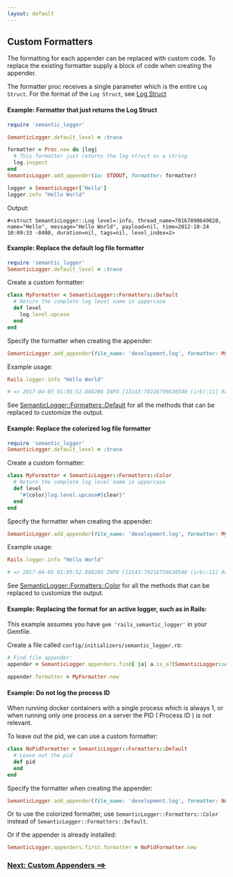 ```yaml
---
layout: default
---
```


## Custom Formatters

The formatting for each appender can be replaced with custom code. To replace the
existing formatter supply a block of code when creating the appender.

The formatter proc receives a single parameter which is the entire `Log Struct`.
For the format of the `Log Struct`, see [Log Struct](log_struct.html)

#### Example: Formatter that just returns the Log Struct

~~~ruby
require 'semantic_logger'

SemanticLogger.default_level = :trace

formatter = Proc.new do |log|
  # This formatter just returns the log struct as a string
  log.inspect
end
SemanticLogger.add_appender(io: STDOUT, formatter: formatter)

logger = SemanticLogger['Hello']
logger.info "Hello World"
~~~
Output:

    #<struct SemanticLogger::Log level=:info, thread_name=70167090649820, name="Hello", message="Hello World", payload=nil, time=2012-10-24 10:09:33 -0400, duration=nil, tags=nil, level_index=2>


#### Example: Replace the default log file formatter

~~~ruby
require 'semantic_logger'
SemanticLogger.default_level = :trace
~~~

Create a custom formatter:
~~~ruby
class MyFormatter < SemanticLogger::Formatters::Default
  # Return the complete log level name in uppercase
  def level
    log.level.upcase
  end
end
~~~

Specify the formatter when creating the appender:
~~~ruby
SemanticLogger.add_appender(file_name: 'development.log', formatter: MyFormatter.new)
~~~

Example usage:
~~~ruby
Rails.logger.info "Hello World"

# => 2017-04-05 01:05:52.868286 INFO [13143:70216759638540 (irb):11] Rails -- Hello World
~~~

See [SemanticLogger::Formatters::Default](https://github.com/rocketjob/semantic_logger/blob/master/lib/semantic_logger/formatters/default.rb) for all the methods that can be replaced to customize the output.

#### Example: Replace the colorized log file formatter

~~~ruby
require 'semantic_logger'
SemanticLogger.default_level = :trace
~~~

Create a custom formatter:
~~~ruby
class MyFormatter < SemanticLogger::Formatters::Color
  # Return the complete log level name in uppercase
  def level
    "#{color}log.level.upcase#{clear}"
  end
end
~~~

Specify the formatter when creating the appender:
~~~ruby
SemanticLogger.add_appender(file_name: 'development.log', formatter: MyFormatter.new)
~~~

Example usage:
~~~ruby
Rails.logger.info "Hello World"

# => 2017-04-05 01:05:52.868286 INFO [13143:70216759638540 (irb):11] Rails -- Hello World
~~~

See [SemanticLogger::Formatters::Color](https://github.com/rocketjob/semantic_logger/blob/master/lib/semantic_logger/formatters/color.rb) for all the methods that can be replaced to customize the output.

#### Example: Replacing the format for an active logger, such as in Rails:

This example assumes you have `gem 'rails_semantic_logger'` in your Gemfile.

Create a file called `config/initializers/semantic_logger.rb`:

~~~ruby
# Find file appender:
appender = SemanticLogger.appenders.find{ |a| a.is_a?(SemanticLogger::Appender::File) }

appender.formatter = MyFormatter.new
~~~

#### Example: Do not log the process ID

When running docker containers with a single process which is always 1, or when running only one
process on a server the PID ( Process ID ) is not relevant.

To leave out the pid, we can use a custom formatter:

```ruby
class NoPidFormatter < SemanticLogger::Formatters::Default
  # Leave out the pid
  def pid
  end
end
```

Specify the formatter when creating the appender:

```ruby
SemanticLogger.add_appender(file_name: 'development.log', formatter: NoPidFormatter.new)
```

Or to use the colorized formatter, use `SemanticLogger::Formatters::Color` instead of 
`SemanticLogger::Formatters::Default`.

Or if the appender is already installed:
```ruby
SemanticLogger.appenders.first.formatter = NoPidFormatter.new
```

### [Next: Custom Appenders ==>](custom_appenders.html)
